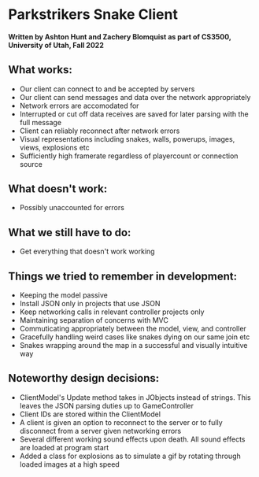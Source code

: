 # Parkstrikers Snake Client
#### Written by Ashton Hunt and Zachery Blomquist as part of CS3500, University of Utah, Fall 2022

## What works:
- Our client can connect to and be accepted by servers
- Our client can send messages and data over the network appropriately
- Network errors are accomodated for
- Interrupted or cut off data receives are saved for later parsing with the full message
- Client can reliably reconnect after network errors
- Visual representations including snakes, walls, powerups, images, views, explosions etc
- Sufficiently high framerate regardless of playercount or connection source

## What doesn't work:
- Possibly unaccounted for errors

## What we still have to do:
- Get everything that doesn't work working

## Things we tried to remember in development:
- Keeping the model passive
- Install JSON only in projects that use JSON
- Keep networking calls in relevant controller projects only
- Maintaining separation of concerns with MVC
- Commuticating appropriately between the model, view, and controller
- Gracefully handling weird cases like snakes dying on our same join etc
- Snakes wrapping around the map in a successful and visually intuitive way

## Noteworthy design decisions:
- ClientModel's Update method takes in JObjects instead of strings. This leaves the JSON parsing duties up to GameController
- Client IDs are stored within the ClientModel
- A client is given an option to reconnect to the server or to fully disconnect from a server given networking errors
- Several different working sound effects upon death. All sound effects are loaded at program start
- Added a class for explosions as to simulate a gif by rotating through loaded images at a high speed